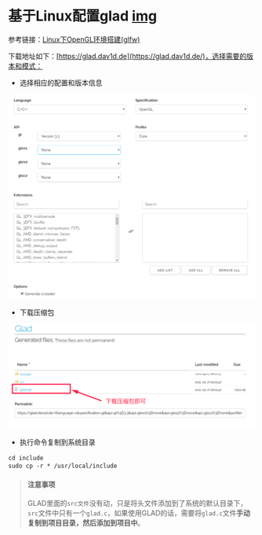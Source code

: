# 基于Linux配置glad  [img](./img)     

参考链接：[Linux下OpenGL环境搭建(glfw)](https://blog.csdn.net/qq_37996632/article/details/100518269) 

下载地址如下：[https://glad.dav1d.de](https://glad.dav1d.de/)，选择需要的版本和模式：

- 选择相应的配置和版本信息

<img src="./img/11-1.png" alt="11-1" style="zoom:67%;" />

- 下载压缩包    

<img src="./img/11-2.png" alt="11-2" style="zoom:67%;" />

- 执行命令复制到系统目录  

```shell
cd include
sudo cp -r * /usr/local/include
```

>#### 注意事项 
>
>GLAD里面的`src文件`没有动，只是将头文件添加到了系统的默认目录下，`src`文件中只有一个`glad.c`，如果使用GLAD的话，需要将`glad.c`文件**手动复制到项目目录，然后添加到项目中**。    
